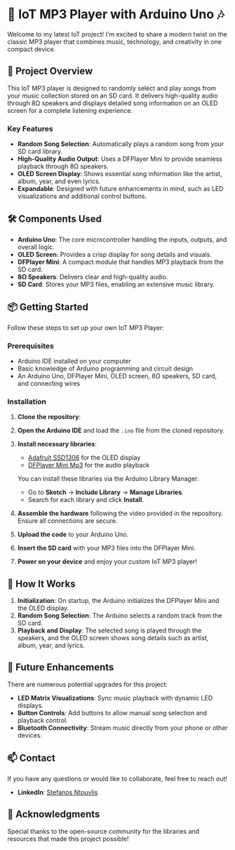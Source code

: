 # 🎵 IoT MP3 Player with Arduino Uno 🎶

Welcome to my latest IoT project! I'm excited to share a modern twist on the classic MP3 player that combines music, technology, and creativity in one compact device.

## 🚀 Project Overview

This IoT MP3 player is designed to randomly select and play songs from your music collection stored on an SD card. It delivers high-quality audio through 8Ω speakers and displays detailed song information on an OLED screen for a complete listening experience.

### Key Features

- **Random Song Selection**: Automatically plays a random song from your SD card library.
- **High-Quality Audio Output**: Uses a DFPlayer Mini to provide seamless playback through 8Ω speakers.
- **OLED Screen Display**: Shows essential song information like the artist, album, year, and even lyrics.
- **Expandable**: Designed with future enhancements in mind, such as LED visualizations and additional control buttons.

## 🛠 Components Used

- **Arduino Uno**: The core microcontroller handling the inputs, outputs, and overall logic.
- **OLED Screen**: Provides a crisp display for song details and visuals.
- **DFPlayer Mini**: A compact module that handles MP3 playback from the SD card.
- **8Ω Speakers**: Delivers clear and high-quality audio.
- **SD Card**: Stores your MP3 files, enabling an extensive music library.

## 📦 Getting Started

Follow these steps to set up your own IoT MP3 Player:

### Prerequisites

- Arduino IDE installed on your computer
- Basic knowledge of Arduino programming and circuit design
- An Arduino Uno, DFPlayer Mini, OLED screen, 8Ω speakers, SD card, and connecting wires

### Installation

1. **Clone the repository**:

2. **Open the Arduino IDE** and load the `.ino` file from the cloned repository.

3. **Install necessary libraries**:
   - [Adafruit SSD1306](https://github.com/adafruit/Adafruit_SSD1306) for the OLED display
   - [DFPlayer Mini Mp3](https://github.com/DFRobot/DFPlayer-Mini-mp3) for the audio playback

   You can install these libraries via the Arduino Library Manager:

   - Go to **Sketch** -> **Include Library** -> **Manage Libraries**.
   - Search for each library and click **Install**.

4. **Assemble the hardware** following the video provided in the repository. Ensure all connections are secure.

5. **Upload the code** to your Arduino Uno.

6. **Insert the SD card** with your MP3 files into the DFPlayer Mini.

7. **Power on your device** and enjoy your custom IoT MP3 player!

## 🔧 How It Works

1. **Initialization**: On startup, the Arduino initializes the DFPlayer Mini and the OLED display.
2. **Random Song Selection**: The Arduino selects a random track from the SD card.
3. **Playback and Display**: The selected song is played through the speakers, and the OLED screen shows song details such as artist, album, year, and lyrics.

## 🎨 Future Enhancements

There are numerous potential upgrades for this project:
- **LED Matrix Visualizations**: Sync music playback with dynamic LED displays.
- **Button Controls**: Add buttons to allow manual song selection and playback control.
- **Bluetooth Connectivity**: Stream music directly from your phone or other devices.


## 📫 Contact

If you have any questions or would like to collaborate, feel free to reach out!

- **LinkedIn**: [Stefanos Ntouvlis](https://www.linkedin.com/in/stefanosntouvlis/)

## 🙌 Acknowledgments

Special thanks to the open-source community for the libraries and resources that made this project possible!
